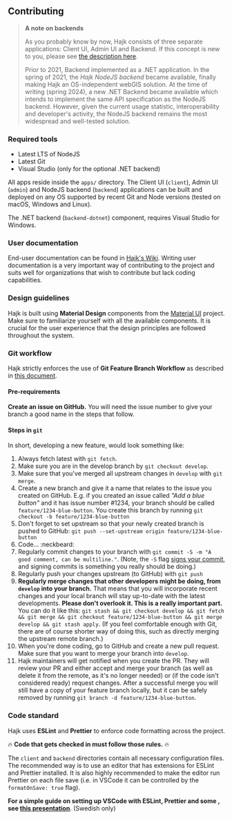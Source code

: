 ## Contributing

> **A note on backends**
>
> As you probably know by now, Hajk consists of three separate applications: Client UI, Admin UI and Backend. If this concept is new to you, please see [the description here](https://github.com/hajkmap/Hajk/wiki/Installation-guide-%28for-pre-packaged-releases%29#the-three-editions-of-hajk).
>
> Prior to 2021, Backend implemented as a .NET application. In the spring of 2021, the _Hajk NodeJS backend_ became available, finally making Hajk an OS-independent webGIS solution. At the time of writing (spring 2024), a new .NET Backend became available which intends to implement the same API specification as the NodeJS backend. However, given the current usage statistic, interoperability and developer's activity, the NodeJS backend remains the most widespread and well-tested solution.

### Required tools

- Latest LTS of NodeJS
- Latest Git
- Visual Studio (only for the optional .NET backend)

All apps reside inside the `apps/` directory. The Client UI (`client`), Admin UI (`admin`) and NodeJS backend (`backend`) applications can be built and deployed on any OS supported by recent Git and Node versions (tested on macOS, Windows and Linux).

The .NET backend (`backend-dotnet`) component, requires Visual Studio for Windows.

### User documentation

End-user documentation can be found in [Hajk's Wiki](https://github.com/hajkmap/Hajk/wiki). Writing user documentation is a very important way of contributing to the project and suits well for organizations that wish to contribute but lack coding capabilities.

### Design guidelines

Hajk is built using **Material Design** components from the [Material UI](https://material-ui.com/) project. Make sure to familiarize yourself with all the available components. It is crucial for the user experience that the design principles are followed throughout the system.

### Git workflow

Hajk strictly enforces the use of **Git Feature Branch Workflow** as described in [this document](https://www.atlassian.com/git/tutorials/comparing-workflows/feature-branch-workflow).

#### Pre-requirements

**Create an issue on GitHub.** You will need the issue number to give your branch a good name in the steps that follow.

#### Steps in `git`

In short, developing a new feature, would look something like:

1. Always fetch latest with `git fetch`.
1. Make sure you are in the develop branch by `git checkout develop`.
1. Make sure that you've merged all upstream changes in `develop` with `git merge`.
1. Create a new branch and give it a name that relates to the issue you created on GitHub. E.g. if you created an issue called _"Add a blue button"_ and it has issue number #1234, your branch should be called `feature/1234-blue-button`. You create this branch by running `git checkout -b feature/1234-blue-button`
1. Don't forget to set upstream so that your newly created branch is pushed to GitHub: `git push --set-upstream origin feature/1234-blue-button`
1. Code… :neckbeard:
1. Regularly commit changes to your branch with `git commit -S -m "A good comment, can be multiline."`. (Note, the `-S` flag [signs your commit](https://help.github.com/en/articles/signing-commits), and signing commits is something you really should be doing.)
1. Regularly push your changes upstream (to GitHub) with `git push`
1. **Regularly merge changes that other developers might be doing, from `develop` into your branch.** That means that you will incorporate recent changes and your local branch will stay up-to-date with the latest developments. **Please don't overlook it. This is a really important part.** You can do it like this: `git stash && git checkout develop && git fetch && git merge && git checkout feature/1234-blue-button && git merge develop && git stash apply`. (If you feel comfortable enough with Git, there are of course shorter way of doing this, such as directly merging the upstream remote branch.)
1. When you're done coding, go to GitHub and create a new pull request. Make sure that you want to merge your branch into `develop`.
1. Hajk maintainers will get notified when you create the PR. They will review your PR and either accept and merge your branch (as well as delete it from the remote, as it's no longer needed) or (if the code isn't considered ready) request changes. After a successful merge you will still have a copy of your feature branch locally, but it can be safely removed by running `git branch -d feature/1234-blue-button`.

### Code standard

Hajk uses **ESLint** and **Prettier** to enforce code formatting across the project.

🔥 **Code that gets checked in must follow those rules.** 🔥

The `client` and `backend` directories contain all necessary configuration files. The recommended way is to use an editor that has extensions for ESLint and Prettier installed. It is also highly recommended to make the editor run Prettier on each file save (i.e. in VSCode it can be controlled by the `formatOnSave: true` flag).

**For a simple guide on setting up VSCode with ESLint, Prettier and some , see [this presentation](dokumentation/VSCodeSetup.pdf)**. (Swedish only)
